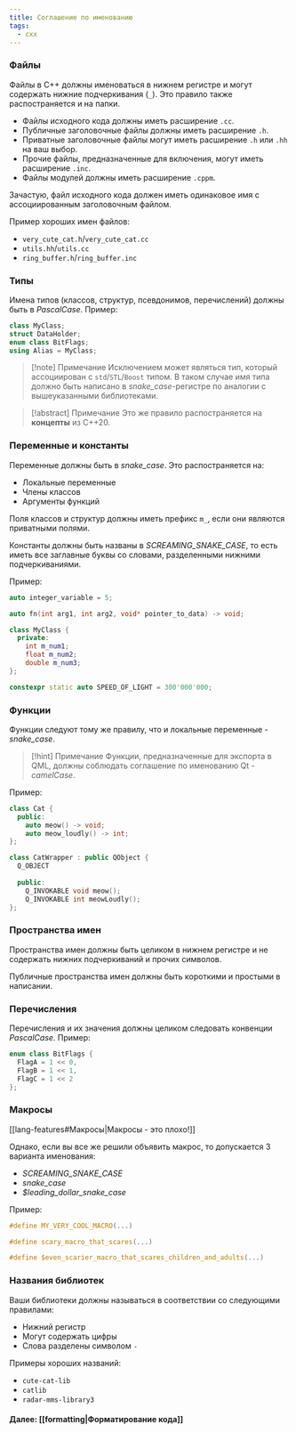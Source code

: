 ```yaml
---
title: Соглашение по именованию
tags:
  - cxx
---
```

### Файлы
Файлы в С++ должны именоваться в нижнем регистре и могут содержать нижние подчеркивания (`_`). Это правило также распостраняется и на папки.

- Файлы исходного кода должны иметь расширение `.cc`.
- Публичные заголовочные файлы должны иметь расширение `.h`.
- Приватные заголовочные файлы могут иметь расширение `.h` или `.hh` на ваш выбор.
- Прочие файлы, предназначенные для включения, могут иметь расширение `.inc`.
- Файлы модулей должны иметь расширение `.cppm`.

Зачастую, файл исходного кода должен иметь одинаковое имя с ассоциированным заголовочным файлом.

Пример хороших имен файлов:
- `very_cute_cat.h`/`very_cute_cat.cc`
- `utils.hh`/`utils.cc`
- `ring_buffer.h`/`ring_buffer.inc`

### Типы
Имена типов (классов, структур, псевдонимов, перечислений) должны быть в *PascalCase*. 
Пример:
```cpp
class MyClass;
struct DataHolder;
enum class BitFlags;
using Alias = MyClass;
```

> [!note] Примечание
> Исключением может являться тип, который ассоциирован с `std`/`STL`/`Boost` типом. В таком случае имя типа должно быть написано в *snake_case*-регистре по аналогии с вышеуказанными библиотеками.

> [!abstract] Примечание
> Это же правило распостраняется на **концепты** из С++20.

### Переменные и константы 
Переменные должны быть в *snake_case*. Это распостраняется на:
- Локальные переменные
- Члены классов
- Аргументы функций

Поля классов и структур должны иметь префикс `m_`, если они являются приватными полями.

Константы должны быть названы в *SCREAMING_SNAKE_CASE*, то есть иметь все заглавные буквы со словами, разделенными нижними подчеркиваниями.

Пример:
```cpp
auto integer_variable = 5;

auto fn(int arg1, int arg2, void* pointer_to_data) -> void;

class MyClass {
  private:
    int m_num1;
    float m_num2;
    double m_num3;
};

constexpr static auto SPEED_OF_LIGHT = 300'000'000;
```

### Функции
Функции следуют тому же правилу, что и локальные переменные - *snake_case*.

> [!hint] Примечание
> Функции, предназначенные для экспорта в QML, должны соблюдать соглашение по именованию Qt - *camelCase*.

Пример:
```cpp
class Cat {
  public:
    auto meow() -> void;
    auto meow_loudly() -> int;
};

class CatWrapper : public QObject {
  Q_OBJECT
  
  public:
    Q_INVOKABLE void meow();
    Q_INVOKABLE int meowLoudly();
};
```

### Пространства имен
Пространства имен должны быть целиком в нижнем регистре и не содержать нижних подчеркиваний и прочих символов.

Публичные пространства имен должны быть короткими и простыми в написании.

### Перечисления
Перечисления и их значения должны целиком следовать конвенции *PascalCase*.
Пример:
```cpp
enum class BitFlags {
  FlagA = 1 << 0,
  FlagB = 1 << 1,
  FlagC = 1 << 2
};
```

### Макросы
[[lang-features#Макросы|Макросы - это плохо!]]

Однако, если вы все же решили объявить макрос, то допускается 3 варианта именования:
- *SCREAMING_SNAKE_CASE*
- *snake_case*
- *$leading_dollar_snake_case*

Пример:
```cpp
#define MY_VERY_COOL_MACRO(...)

#define scary_macro_that_scares(...)

#define $even_scarier_macro_that_scares_children_and_adults(...)
```

### Названия библиотек
Ваши библиотеки должны называться в соответствии со следующими правилами:
- Нижний регистр
- Могут содержать цифры
- Слова разделены символом `-`

Примеры хороших названий:
- `cute-cat-lib`
- `catlib`
- `radar-mms-library3`

#### Далее: [[formatting|Форматирование кода]]